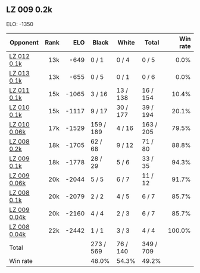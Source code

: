 ## LZ 009 0.2k ##

ELO: -1350

Opponent | Rank | ELO | Black | White | Total | Win rate
---------|-----:|----:|-------|-------|-------|-------:
[LZ 012 0.1k](LZ%20012%200.1k.md) | 13k | -649 | 0 / 1 | 0 / 4 | 0 / 5 | 0.0%
[LZ 013 0.1k](LZ%20013%200.1k.md) | 13k | -655 | 0 / 5 | 0 / 1 | 0 / 6 | 0.0%
[LZ 011 0.1k](LZ%20011%200.1k.md) | 15k | -1065 | 3 / 16 | 13 / 138 | 16 / 154 | 10.4%
[LZ 010 0.1k](LZ%20010%200.1k.md) | 15k | -1117 | 9 / 17 | 30 / 177 | 39 / 194 | 20.1%
[LZ 010 0.06k](LZ%20010%200.06k.md) | 17k | -1529 | 159 / 189 | 4 / 16 | 163 / 205 | 79.5%
[LZ 008 0.2k](LZ%20008%200.2k.md) | 18k | -1705 | 62 / 68 | 9 / 12 | 71 / 80 | 88.8%
[LZ 009 0.1k](LZ%20009%200.1k.md) | 18k | -1778 | 28 / 29 | 5 / 6 | 33 / 35 | 94.3%
[LZ 009 0.06k](LZ%20009%200.06k.md) | 20k | -2044 | 5 / 5 | 6 / 7 | 11 / 12 | 91.7%
[LZ 008 0.1k](LZ%20008%200.1k.md) | 20k | -2079 | 2 / 2 | 4 / 5 | 6 / 7 | 85.7%
[LZ 009 0.04k](LZ%20009%200.04k.md) | 20k | -2160 | 4 / 4 | 2 / 3 | 6 / 7 | 85.7%
[LZ 008 0.04k](LZ%20008%200.04k.md) | 22k | -2442 | 1 / 1 | 3 / 3 | 4 / 4 | 100.0%
Total | | | 273 / 569 | 76 / 140 | 349 / 709 | 
Win rate| | | 48.0% | 54.3% | 49.2% | 
